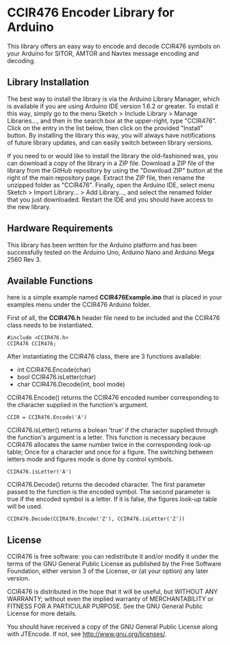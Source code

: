 CCIR476 Encoder Library for Arduino
==========================
This library offers an easy way to encode and decode CCIR476 symbols on your Arduino for SITOR, AMTOR and Navtex message encoding and decoding.

Library Installation
---------------------
The best way to install the library is via the Arduino Library Manager, which is available if you are using Arduino IDE version 1.6.2 or greater. To install it this way, simply go to the menu Sketch > Include Library > Manage Libraries..., and then in the search box at the upper-right, type "CCIR476". Click on the entry in the list below, then click on the provided "Install" button. By installing the library this way, you will always have notifications of future library updates, and can easily switch between library versions.

If you need to or would like to install the library the old-fashioned was, you can download a copy of the library in a ZIP file. Download a ZIP file of the library from the GitHub repository by using the "Download ZIP" button at the right of the main repository page. Extract the ZIP file, then rename the unzipped folder as "CCIR476". Finally, open the Arduino IDE, select menu Sketch > Import Library... > Add Library..., and select the renamed folder that you just downloaded. Restart the IDE and you should have access to the new library.

Hardware Requirements
-------------------------------
This library has been written for the Arduino platform and has been successfully tested on the Arduino Uno, Arduino Nano and Arduino Mega 2560 Rev 3.

Available Functions
-------

here is a simple example named **CCIR476Example.ino** that is placed in your examples menu under the CCIR476 Arduino folder. 

First of all, the **CCIR476.h** header file need to be included and the CCIR476 class needs to be instantiated.

    #include <CCIR476.h>
    CCIR476 CCIR476;
    
 After instantiating the CCIR476 class, there are 3 functions available:
 
 - int CCIR476.Encode(char)
 - bool CCIR476.isLetter(char)
 - char CCIR476.Decode(int, bool mode)
 
 CCIR476.Encode() returns the CCIR476 encoded number corresponding to the character supplied in the function's argument. 
    
    CCIR = CCIR476.Encode('A')
    
 CCIR476.isLetter() returns a bolean 'true' if the character supplied through the function's argument is a letter. This function is necessary because CCIR476 allocates the same number twice in the corresponding look-up table; Once for a character and once for a figure. The switching between letters mode and figures mode is done by control symbols. 
    
    CCIR476.isLetter('A')
    
CCIR476.Decode() returns the decoded character. The first parameter passed to the function is the encoded symbol. The second parameter is true if the encoded symbol is a letter. If it is false, the figures look-up table will be used.
    
    CCIR476.Decode(CCIR476.Encode('Z'), CCIR476.isLetter('Z'))
    
    
License
-------
CCIR476 is free software: you can redistribute it and/or modify it under the terms of the GNU General Public License as published by the Free Software Foundation, either version 3 of the License, or (at your option) any later version.

CCIR476 is distributed in the hope that it will be useful, but WITHOUT ANY WARRANTY; without even the implied warranty of MERCHANTABILITY or FITNESS FOR A PARTICULAR PURPOSE.  See the GNU General Public License for more details.

You should have received a copy of the GNU General Public License along with JTEncode.  If not, see <http://www.gnu.org/licenses/>.
